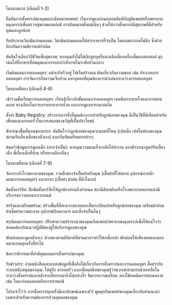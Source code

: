 ไตรมาสแรก (เดือนที่ 1-3)

ยืนยันการตั้งครรภ์ของคุณและนัดหมายแพทย์: เริ่มการดูแลก่อนคลอดทันทีกับสูติแพทย์หรือพยาบาลผดุงครรภ์เพื่อตรวจสุขภาพตามปกติ การนัดหมายตั้งแต่เนิ่นๆ ช่วยให้การตั้งครรภ์มีสุขภาพที่ดีสำหรับคุณและลูกน้อย

รับประทานวิตามินก่อนคลอด: วิตามินก่อนคลอดให้สารอาหารที่จำเป็น โดยเฉพาะกรดโฟลิก ซึ่งช่วยป้องกันความพิการแต่กำเนิด

ตัดสินใจเลือกวิถีชีวิตเพื่อสุขภาพ: หากคุณยังไม่ได้เลิกสูบบุหรี่และหลีกเลี่ยงเครื่องดื่มแอลกอฮอล์ มุ่งเน้นไปที่อาหารที่สมดุลและการออกกำลังกายในระดับปานกลาง

เริ่มคิดแผนการคลอดบุตร: แม้จะยังเร็วอยู่ ให้เริ่มสร้างแนวคิดเกี่ยวกับความชอบ เช่น ประเภทการคลอดบุตร การจัดการกับความเจ็บปวด และบุคคลที่คุณต้องการนำเสนอระหว่างการคลอดบุตร

ไตรมาสที่สอง (เดือนที่ 4-6)

เข้าร่วมชั้นเรียนการคลอดบุตร: เรียนรู้เกี่ยวกับขั้นตอนการคลอดบุตร เทคนิคการหายใจและการผ่อนคลาย ทางเลือกในการบรรเทาอาการปวด และการดูแลทารกแรกเกิด

ตั้งค่า Baby Registry: สร้างรายการสิ่งที่คุณต้องการสำหรับลูกน้อยของคุณ นี่เป็นวิธีที่ดีเยี่ยมสำหรับเพื่อนและครอบครัวในการเสนอของขวัญที่เป็นประโยชน์

พิจารณาพื้นที่นอนของทารก: ตัดสินใจว่าลูกน้อยของคุณจะนอนที่ไหน (เปลเด็ก เปลในห้องของคุณ สถานรับเลี้ยงเด็กของตัวเอง) และเริ่มจัดเตรียมการต่างๆ

ค้นคว้าข้อมูลการดูแลเด็ก (หากจำเป็น): หากคุณวางแผนที่จะกลับไปทำงาน ลองพิจารณาศูนย์รับเลี้ยงเด็ก พี่เลี้ยงเด็กที่บ้าน หรือทางเลือกอื่นๆ

ไตรมาสที่สาม (เดือนที่ 7-9)

จัดกระเป๋าโรงพยาบาลของคุณ: รวมสิ่งของจำเป็นสำหรับคุณ (เสื้อผ้าที่ใส่สบาย อุปกรณ์อาบน้ำ แผนการคลอดบุตร) และทารก (เสื้อผ้า ผ้าห่ม ที่นั่งในรถ)

ติดตั้งคาร์ซีท: ฝึกติดตั้งคาร์ซีทให้ถูกต้องก่อนถึงกำหนด สถานีดับเพลิงหรือโรงพยาบาลหลายแห่งมีบริการตรวจสอบเบาะรถยนต์

ทำรังและเตรียมพร้อม: สร้างพื้นที่ที่สะดวกสบายและเป็นระเบียบสำหรับลูกน้อยของคุณ เตรียมผ้าอ้อม ผ้าเช็ดทำความสะอาด อุปกรณ์ป้อนอาหาร และสิ่งจำเป็นอื่นๆ

สรุปแผนการคลอดบุตร: ปรึกษาความปรารถนาของคุณกับแพทย์/พยาบาลผดุงครรภ์เพื่อให้แน่ใจว่าสอดคล้องกับแนวปฏิบัติของผู้ให้บริการดูแลของคุณ

พักผ่อนและดูแลตัวเอง: ช่วงสองสามสัปดาห์ที่ผ่านมาอาจทำให้เหนื่อยล้า พักผ่อนให้เพียงพอและมอบหมายงานทุกครั้งที่ทำได้

ข้อควรพิจารณาที่สำคัญตลอดการตั้งครรภ์ของคุณ:

รับข่าวสาร: อ่านหนังสือและแหล่งข้อมูลที่เชื่อถือได้เกี่ยวกับการตั้งครรภ์และการคลอดบุตร
สื่อสารกับระบบสนับสนุนของคุณ: ให้คู่รัก ครอบครัว และเพื่อนสนิทของคุณรู้ว่าพวกเขาสามารถช่วยเหลือในระหว่างตั้งครรภ์และหลังจากที่ทารกมาถึงได้อย่างไร
จัดการความเครียด: ลองใช้เทคนิคการผ่อนคลาย เช่น โยคะก่อนคลอดหรือการทำสมาธิ

โปรดจำไว้ว่า การตั้งครรภ์ทุกครั้งมีเอกลักษณ์เฉพาะตัว! พูดคุยกับแพทย์ของคุณเกี่ยวกับคำแนะนำเฉพาะสำหรับความต้องการส่วนบุคคลของคุณ
